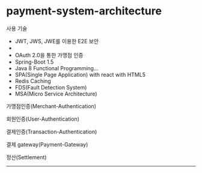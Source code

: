 # payment-system-architecture

사용 기술
  - JWT, JWS, JWE를 이용한 E2E 보안
  - 
  - OAuth 2.0을 통한 가맹점 인증
  - Spring-Boot 1.5
  - Java 8 Functional Programming...
  - SPA(Single Page Application) with react with HTML5
  - Redis Caching
  - FDS(Fault Detection System)
  - MSA(Micro Service Architecture)
  
가맹점인증(Merchant-Authentication)

회원인증(User-Authentication)

결제인증(Transaction-Authentication)

결제 gateway(Payment-Gateway)

정산(Settlement)

<hr />

